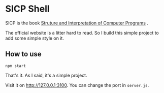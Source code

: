 # SICP Shell

SICP is the book [Struture and Interpretation of Computer Programs](https://mitpress.mit.edu/sites/default/files/sicp/full-text/book/book-Z-H-10.html#%_sec_1.1) .

The official website is a litter hard to read. So I build this simple project to add some simple style on it.

## How to use

```shell
npm start
```

That's it. As I said, it's a simple project.

Visit it on http://127.0.0.1:3100. You can change the port in `server.js`.
